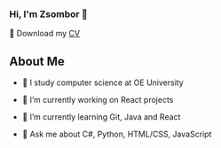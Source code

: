 <!--<img align="right" src="https://github-readme-stats.vercel.app/api?username=GyufiThePenguin&show_icons=true&icon_color=805AD5&text_color=BB86FC&bg_color=0d1117&hide_title=true"  />-->
### Hi, I'm Zsombor 👋

💾 Download my [CV](https://github.com/GyufiThePenguin/GyufiThePenguin/blob/main/Toth%20Zsombor%20CV%20v2.3.pdf)


<h2> About Me </h2>

- 🔬 I study computer science at OE University

- 🔭 I’m currently working on React projects
  
- 🌱 I’m currently learning Git, Java and React
  
- 💬 Ask me about C#, Python, HTML/CSS, JavaScript

<!--
**GyufiThePenguin/GyufiThePenguin** is a ✨ _special_ ✨ repository because its `README.md` (this file) appears on your GitHub profile.

Here are some ideas to get you started:

- 🔭 I’m currently working on ...
- 🌱 I’m currently learning ...
- 👯 I’m looking to collaborate on ...
- 🤔 I’m looking for help with ...
- 💬 Ask me about ...
- 📫 How to reach me: ...
- 😄 Pronouns: ...
- ⚡ Fun fact: ...
-->
